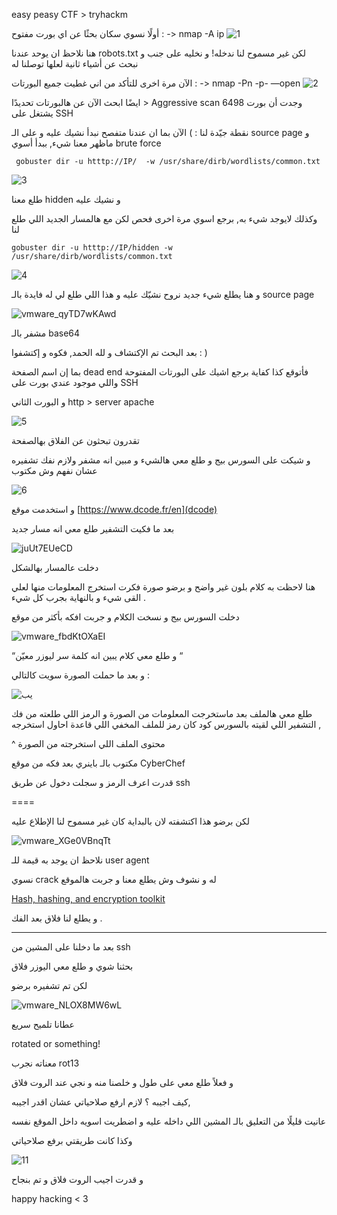 easy peasy CTF > tryhackm

 

أولًا نسوي سكان بحثًا عن اي بورت مفتوح : -> nmap -A ip
![1](https://github.com/Renat9s/tryhackme/assets/126417250/4bcc7a1c-5283-4530-8ae7-3c470583abb4)



هنا نلاحظ ان يوحد عندنا robots.txt لكن غير مسموح لنا ندخله! و نخليه على جنب و نبحث عن أشياء ثانية لعلها توصلنا له

الآن مرة اخرى للتأكد من اني غطيت جميع البورتات : -> nmap -Pn -p- <ip> —open
![2](https://github.com/Renat9s/tryhackme/assets/126417250/b56dd07d-b572-4fe3-a411-1192e31c5572)





ايضًا ابحث الآن عن هالبورتات تحديدًا > Aggressive scan
وجدت أن بورت 6498 يشتغل على SSH

نقطة جيّدة لنا  : )
الآن بما ان عندنا متفصح نبدأ نشيك عليه و على الـ source page
و ماظهر معنا شيء, ببدأ أسوي  brute force 

``` gobuster dir -u htttp://IP/  -w /usr/share/dirb/wordlists/common.txt```




![3](https://github.com/Renat9s/tryhackme/assets/126417250/8e0944ab-367d-44d1-ae52-0e1f7173ec89)

طلع معنا hidden و نشيك عليه 

وكذلك لايوجد شيء به, برجع اسوي مرة اخرى فحص لكن مع هالمسار  الجديد اللي طلع لنا 

``` gobuster dir -u htttp://IP/hidden -w /usr/share/dirb/wordlists/common.txt ```



![4](https://github.com/Renat9s/tryhackme/assets/126417250/7a1938b4-1223-40f1-906e-6177e086053f)

و هنا يطلع شيء جديد نروح نشيّك عليه
و هذا اللي طلع لي له فايدة بالـ source page


![vmware_qyTD7wKAwd](https://github.com/Renat9s/tryhackme/assets/126417250/5f158d3c-af5f-4172-b2d7-5d22c59c73f1)

مشفر بالـ base64 

بعد البحث تم الإكتشاف و لله الحمد, فكوه و إكتشفوا : )

بما إن اسم الصفحة  dead end فأتوقع كذا كفاية
 برجع اشيك على البورتات المفتوحة واللي موجود عندي بورت على SSH

و البورت الثاني http > server apache

![5](https://github.com/Renat9s/tryhackme/assets/126417250/f877ebb1-41ed-4949-bac2-2eaeffd3efc3)

تقدرون تبحثون عن الفلاق بهالصفحة

 و شيكت على السورس بيج و طلع معي هالشيء و مبين انه مشفر ولازم نفك تشفيره عشان نفهم وش مكتوب

![6](https://github.com/Renat9s/tryhackme/assets/126417250/6f941264-6aa3-44d3-ae6a-46935e85e26c)

و استخدمت موقع [https://www.dcode.fr/en](dcode)

بعد ما فكيت التشفير طلع معي انه مسار جديد 

![juUt7EUeCD](https://github.com/Renat9s/tryhackme/assets/126417250/da765367-5e07-4722-9726-3bf46582294c)

دخلت عالمسار بهالشكل

هنا لاحظت به كلام بلون غير واضح و برضو صورة فكرت استخرج المعلومات منها لعلي القى شيء و بالنهاية بجرب كل شيء .

دخلت السورس بيج و نسخت الكلام و جربت افكه بأكثر من موقع 

![vmware_fbdKtOXaEI](https://github.com/Renat9s/tryhackme/assets/126417250/64aa2ee8-7026-4863-9b5a-8d5939d17e9c)

 “و طلع معي كلام يبين انه كلمة سر ليوزر معيّن “

و بعد ما حملت الصورة سويت كالتالي :

![يب](https://github.com/Renat9s/tryhackme/assets/126417250/be555899-a580-4655-815b-01a77c55cdd2)

طلع معي هالملف بعد ماستخرجت المعلومات من الصورة و الرمز اللي طلعته من فك التشفير اللي لقيته بالسورس كود كان رمز للملف المخفي اللي قاعدة احاول استخرجه ,

^ محتوى الملف اللي استخرجته من الصورة

مكتوب بالـ باينري بعد فكه من موقع CyberChef 

قدرت اعرف الرمز و سجلت دخول عن طريق ssh

====

لكن برضو هذا اكتشفته لان بالبداية كان غير مسموح لنا الإطلاع عليه

![vmware_XGe0VBnqTt](https://github.com/Renat9s/tryhackme/assets/126417250/738aad5e-e075-43cb-8b7e-931ff19a49b6)

نلاحظ ان يوجد به قيمة للـ user agent 

نسوي crack له و نشوف وش يطلع معنا و جربت هالموقع

[Hash, hashing, and encryption toolkit](https://md5hashing.net/)

و يطلع لنا فلاق بعد الفك .

---

بعد ما دخلنا على المشين من ssh 

بحثنا شوي و طلع معي اليوزر فلاق 

لكن تم تشفيره برضو 

![vmware_NLOX8MW6wL](https://github.com/Renat9s/tryhackme/assets/126417250/8ff1443a-58c2-4d20-a058-c956feafccc9)

عطانا تلميح سريع

rotated or something!

معناته نجرب rot13 

و فعلاً طلع معي على طول و خلصنا منه و نجي عند الروت فلاق

كيف اجيبه ؟ لازم ارفع صلاحياتي عشان اقدر اجيبه,

عانيت قليلًا من التعليق بالـ المشين اللي داخله عليه و اضطريت اسويه داخل الموقع نفسه

وكذا كانت طريقتي برفع صلاحياتي

![11](https://github.com/Renat9s/tryhackme/assets/126417250/ec85ca84-d732-4575-8685-4b592ba4a124)

و قدرت اجيب الروت فلاق و تم بنجاح

happy hacking < 3
